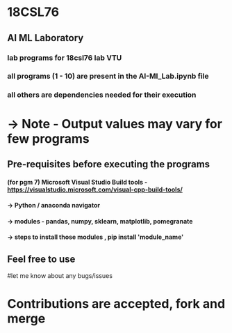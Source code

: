 # 18CSL76
## AI ML Laboratory 
### lab programs for 18csl76 lab VTU
### all programs (1 - 10) are present in the AI-Ml_Lab.ipynb  file
### all others are dependencies needed for their execution

# -> Note - Output values may vary for few programs

## Pre-requisites before executing the programs

#### (for pgm 7) Microsoft Visual Studio Build tools - https://visualstudio.microsoft.com/visual-cpp-build-tools/

#### -> Python / anaconda navigator

#### -> modules - pandas, numpy, sklearn, matplotlib, pomegranate

#### -> steps to install those modules , pip install 'module_name'

## Feel free to use
#let me know about any bugs/issues
# Contributions are accepted, fork and merge
